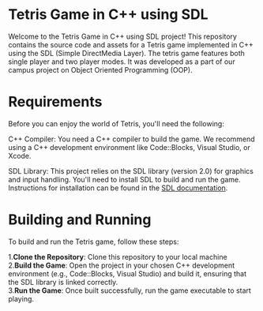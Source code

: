 # Tetris Game in C++ using SDL
Welcome to the Tetris Game in C++ using SDL project! This repository contains the source code 
and assets for a Tetris game implemented in C++ using the SDL (Simple DirectMedia Layer). The 
tetris game features both single player and two player modes. It was developed as a part of our
campus project on Object Oriented Programming (OOP).

# Requirements
Before you can enjoy the world of Tetris, you'll need the following:

C++ Compiler: You need a C++ compiler to build the game. We recommend using a C++ development environment like Code::Blocks, Visual Studio, or Xcode.

SDL Library: This project relies on the SDL library (version 2.0) for graphics and input handling. You'll need to install SDL to build and run the game. Instructions for installation can be found in the 
[SDL documentation](https://wiki.libsdl.org/SDL2/Installation).

# Building and Running
To build and run the Tetris game, follow these steps:

1.**Clone the Repository**: Clone this repository to your local machine  
2.**Build the Game**: Open the project in your chosen C++ development environment (e.g., Code::Blocks, Visual Studio) and build it, ensuring that the SDL library is linked correctly.  
3.**Run the Game**: Once built successfully, run the game executable to start playing.  
